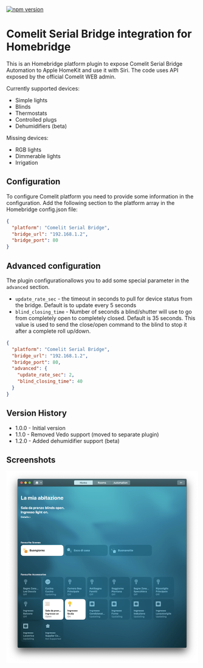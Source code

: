 [![npm version](https://badge.fury.io/js/homebridge-comelit-sb-platform.svg)](https://badge.fury.io/js/homebridge-comelit-sb-platform)

# Comelit Serial Bridge integration for Homebridge

This is an Homebridge platform plugin to expose Comelit Serial Bridge Automation to Apple HomeKit and use it with Siri.
The code uses API exposed by the official Comelit WEB admin.

Currently supported devices:

- Simple lights
- Blinds
- Thermostats
- Controlled plugs
- Dehumidifiers (beta)

Missing devices:

- RGB lights
- Dimmerable lights
- Irrigation

## Configuration

To configure Comelit platform you need to provide some information in the configuration.
Add the following section to the platform array in the Homebridge config.json file:

```json
{
  "platform": "Comelit Serial Bridge",
  "bridge_url": "192.168.1.2",
  "bridge_port": 80
}
```

## Advanced configuration

The plugin configurationallows you to add some special parameter in the `advanced` section.

- `update_rate_sec` - the timeout in seconds to pull for device status from the bridge. Default is to update every 5 seconds
- `blind_closing_time` - Number of seconds a blind/shutter will use to go from completely open to completely closed. Default is 35 seconds.
  This value is used to send the close/open command to the blind to stop it after a complete roll up/down.

```json
{
  "platform": "Comelit Serial Bridge",
  "bridge_url": "192.168.1.2",
  "bridge_port": 80,
  "advanced": {
    "update_rate_sec": 2,
    "blind_closing_time": 40
  }
}
```

## Version History

- 1.0.0 - Initial version
- 1.1.0 - Removed Vedo support (moved to separate plugin)
- 1.2.0 - Added dehumidifier support (beta)

## Screenshots

![Home application screenshot](https://github.com/madchicken/homebridge-comelit-hub/raw/master/images/home.png)
